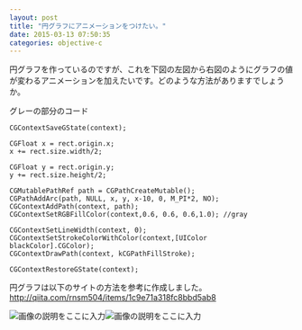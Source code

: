 ```yaml
---
layout: post
title: "円グラフにアニメーションをつけたい。"
date: 2015-03-13 07:50:35
categories: objective-c
---
```

<p>円グラフを作っているのですが、これを下図の左図から右図のようにグラフの値が変わるアニメーションを加えたいです。どのような方法がありますでしょうか。</p>

<p>グレーの部分のコード</p>

<pre><code>CGContextSaveGState(context);

CGFloat x = rect.origin.x;
x += rect.size.width/2;

CGFloat y = rect.origin.y;
y += rect.size.height/2;

CGMutablePathRef path = CGPathCreateMutable();
CGPathAddArc(path, NULL, x, y, x-10, 0, M_PI*2, NO);
CGContextAddPath(context, path);
CGContextSetRGBFillColor(context,0.6, 0.6, 0.6,1.0); //gray

CGContextSetLineWidth(context, 0);
CGContextSetStrokeColorWithColor(context,[UIColor blackColor].CGColor);
CGContextDrawPath(context, kCGPathFillStroke);

CGContextRestoreGState(context);
</code></pre>

<p>円グラフは以下のサイトの方法を参考に作成しました。<br>
<a href="http://qiita.com/rnsm504/items/1c9e71a318fc8bbd5ab8" rel="nofollow noreferrer">http://qiita.com/rnsm504/items/1c9e71a318fc8bbd5ab8</a></p>

<p><img src="https://i.stack.imgur.com/pY7up.png" alt="画像の説明をここに入力"><img src="https://i.stack.imgur.com/ZwRY1.png" alt="画像の説明をここに入力"></p>
